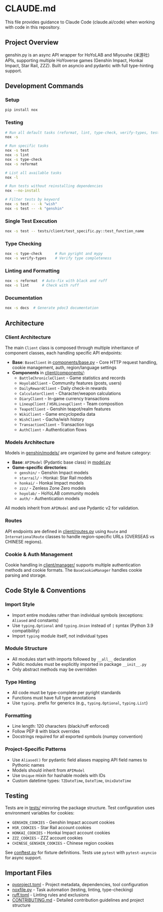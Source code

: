 # CLAUDE.md

This file provides guidance to Claude Code (claude.ai/code) when working with code in this repository.

## Project Overview

genshin.py is an async API wrapper for HoYoLAB and Miyoushe (米游社) APIs, supporting multiple HoYoverse games (Genshin Impact, Honkai Impact, Star Rail, ZZZ). Built on asyncio and pydantic with full type-hinting support.

## Development Commands

### Setup
```bash
pip install nox
```

### Testing
```bash
# Run all default tasks (reformat, lint, type-check, verify-types, test)
nox -s

# Run specific tasks
nox -s test
nox -s lint
nox -s type-check
nox -s reformat

# List all available tasks
nox -l

# Run tests without reinstalling dependencies
nox --no-install

# Filter tests by keyword
nox -s test -- -k "wish"
nox -s test -- -k "genshin"
```

### Single Test Execution
```bash
nox -s test -- tests/client/test_specific.py::test_function_name
```

### Type Checking
```bash
nox -s type-check      # Run pyright and mypy
nox -s verify-types    # Verify type completeness
```

### Linting and Formatting
```bash
nox -s reformat  # Auto-fix with black and ruff
nox -s lint      # Check with ruff
```

### Documentation
```bash
nox -s docs  # Generate pdoc3 documentation
```

## Architecture

### Client Architecture

The main `Client` class is composed through multiple inheritance of component classes, each handling specific API endpoints:

- **Base**: `BaseClient` in [components/base.py](genshin/client/components/base.py) - Core HTTP request handling, cookie management, auth, region/language settings
- **Components** in [client/components/](genshin/client/components/):
  - `BattleChronicleClient` - Game statistics and records
  - `HoyolabClient` - Community features (posts, users)
  - `DailyRewardClient` - Daily check-in rewards
  - `CalculatorClient` - Character/weapon calculations
  - `DiaryClient` - In-game currency transactions
  - `LineupClient` / `HSRLineupClient` - Team composition
  - `TeapotClient` - Genshin teapot/realm features
  - `WikiClient` - Game encyclopedia data
  - `WishClient` - Gacha/wish history
  - `TransactionClient` - Transaction logs
  - `AuthClient` - Authentication flows

### Models Architecture

Models in [genshin/models/](genshin/models/) are organized by game and feature category:

- **Base**: `APIModel` (Pydantic base class) in [model.py](genshin/models/model.py)
- **Game-specific directories**:
  - `genshin/` - Genshin Impact models
  - `starrail/` - Honkai: Star Rail models
  - `honkai/` - Honkai Impact models
  - `zzz/` - Zenless Zone Zero models
  - `hoyolab/` - HoYoLAB community models
  - `auth/` - Authentication models

All models inherit from `APIModel` and use Pydantic v2 for validation.

### Routes

API endpoints are defined in [client/routes.py](genshin/client/routes.py) using `Route` and `InternationalRoute` classes to handle region-specific URLs (OVERSEAS vs CHINESE regions).

### Cookie & Auth Management

Cookie handling in [client/manager/](genshin/client/manager/) supports multiple authentication methods and cookie formats. The `BaseCookieManager` handles cookie parsing and storage.

## Code Style & Conventions

### Import Style
- Import entire modules rather than individual symbols (exceptions: `Aliased` and constants)
- Use `typing.Optional` and `typing.Union` instead of `|` syntax (Python 3.9 compatibility)
- Import `typing` module itself, not individual types

### Module Structure
- All modules start with imports followed by `__all__` declaration
- Public modules must be explicitly imported in package `__init__.py`
- Only abstract methods may be overridden

### Type Hinting
- All code must be type-complete per pyright standards
- Functions must have full type annotations
- Use `typing.` prefix for generics (e.g., `typing.Optional`, `typing.List`)

### Formatting
- Line length: 120 characters (black/ruff enforced)
- Follow PEP 8 with black overrides
- Docstrings required for all exported symbols (numpy convention)

### Project-Specific Patterns
- Use `Aliased()` for pydantic field aliases mapping API field names to Pythonic names
- Models should inherit from `APIModel`
- Use `Unique` mixin for hashable models with IDs
- Custom datetime types: `TZDateTime`, `DateTime`, `UnixDateTime`

## Testing

Tests are in [tests/](tests/) mirroring the package structure. Test configuration uses environment variables for cookies:

- `GENSHIN_COOKIES` - Genshin Impact account cookies
- `HSR_COOKIES` - Star Rail account cookies
- `HONKAI_COOKIES` - Honkai Impact account cookies
- `ZZZ_COOKIES` - ZZZ account cookies
- `CHINESE_GENSHIN_COOKIES` - Chinese region cookies

See [conftest.py](tests/conftest.py) for fixture definitions. Tests use `pytest` with `pytest-asyncio` for async support.

## Important Files

- [pyproject.toml](pyproject.toml) - Project metadata, dependencies, tool configuration
- [noxfile.py](noxfile.py) - Task automation (testing, linting, type-checking)
- [ruff.toml](ruff.toml) - Linting rules and exclusions
- [CONTRIBUTING.md](CONTRIBUTING.md) - Detailed contribution guidelines and project structure
